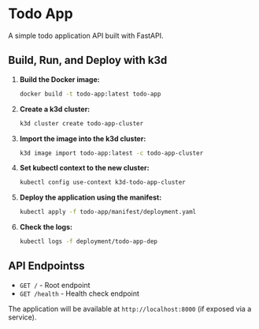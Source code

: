  # Todo App

A simple todo application API built with FastAPI.

## Build, Run, and Deploy with k3d

1. **Build the Docker image:**
   ```bash
   docker build -t todo-app:latest todo-app
   ```

2. **Create a k3d cluster:**
   ```bash
   k3d cluster create todo-app-cluster
   ```

3. **Import the image into the k3d cluster:**
   ```bash
   k3d image import todo-app:latest -c todo-app-cluster
   ```

4. **Set kubectl context to the new cluster:**
   ```bash
   kubectl config use-context k3d-todo-app-cluster
   ```

5. **Deploy the application using the manifest:**
   ```bash
   kubectl apply -f todo-app/manifest/deployment.yaml
   ```

6. **Check the logs:**
   ```bash
   kubectl logs -f deployment/todo-app-dep
   ```

## API Endpointss

- `GET /` - Root endpoint
- `GET /health` - Health check endpoint

The application will be available at `http://localhost:8000` (if exposed via a service).